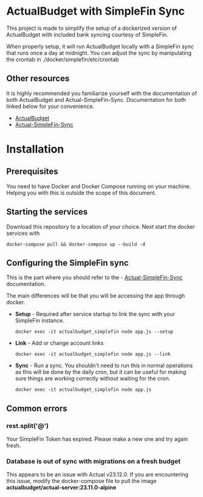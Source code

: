 # ActualBudget with SimpleFin Sync
This project is made to simplify the setup of a dockerized version of ActualBudget with included bank syncing courtesy of SimpleFin.

When properly setup, it will run ActualBudget locally with a SimpleFin sync that runs once a day at midnight.  You can adjust the sync by manipulating the crontab in ./docker/simplefin/etc/crontab 

## Other resources
It is highly recommended you familiarize yourself with the documentation of both ActualBudget and Actual-SimpleFin-Sync.  Documentation for both linked below for your convenience.
- [ActualBudget](https://github.com/actualbudget/actual)
- [Actual-SimpleFin-Sync](https://github.com/duplaja/actual-simplefin-sync)

# Installation
## Prerequisites
You need to have Docker and Docker Compose running on your machine.  Helping you with this is outside the scope of this document.

## Starting the services
Download this repository to a location of your choice.  Next start the docker services with
```shell
docker-compose pull && docker-compose up --build -d
```

## Configuring the SimpleFin sync
This is the part where you should refer to the - [Actual-SimpleFin-Sync](https://github.com/duplaja/actual-simplefin-sync) documentation.

The main differences will be that you will be accessing the app through docker.
- **Setup** - Required after service startup to link the sync with your SimpleFin instance.
    ```shell
    docker exec -it actualbudget_simplefin node app.js --setup
    ```
- **Link** - Add or change account links
    ```shell
    docker exec -it actualbudget_simplefin node app.js --link
    ```
- **Sync** - Run a sync.  You shouldn't need to run this in normal operations as this will be done by the daily cron, but it can be useful for making sure things are working correctly without waiting for the cron.
    ```shell
    docker exec -it actualbudget_simplefin node app.js
    ```
  
## Common errors
### rest.split('@')
Your SimpleFin Token has expired.  Please make a new one and try again fresh.

### Database is out of sync with migrations on a fresh budget
This appears to be an issue with Actual v23.12.0.  If you are encountering this issue, modify the docker-compose file to pull the image **actualbudget/actual-server:23.11.0-alpine**

